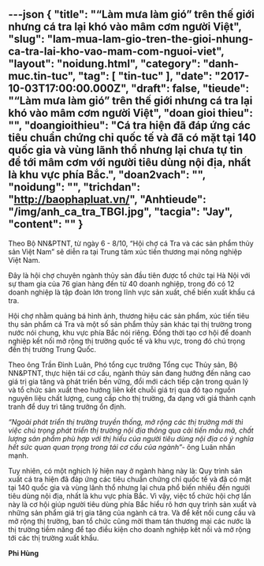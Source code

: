 ---json
{
    "title": "“Làm mưa làm gió” trên thế giới nhưng cá tra lại khó vào mâm cơm người Việt",
    "slug": "lam-mua-lam-gio-tren-the-gioi-nhung-ca-tra-lai-kho-vao-mam-com-nguoi-viet",
    "layout": "noidung.html",
    "category": "danh-muc.tin-tuc",
    "tag": [
        "tin-tuc"
    ],
    "date": "2017-10-03T17:00:00.000Z",
    "draft": false,
    "tieude": "“Làm mưa làm gió” trên thế giới nhưng cá tra lại khó vào mâm cơm người Việt",
    "doan gioi thieu": "",
    "doangioithieu": "Cá tra hiện đã đáp ứng các tiêu chuẩn chứng chỉ quốc tế và đã có mặt tại 140 quốc gia và vùng lãnh thổ nhưng lại chưa tự tin để tới mâm cơm với người tiêu dùng nội địa, nhất là khu vực phía Bắc.",
    "doan2vach": "",
    "noidung": "",
    "trichdan": "http://baophapluat.vn/",
    "Anhtieude": "/img/anh_ca_tra_TBGI.jpg",
    "tacgia": "Jay",
    "__content__": ""
}
---
<p><span style="font-size:14px">Theo Bộ NN&amp;PTNT, từ ng&agrave;y 6 - 8/10, &ldquo;Hội chợ c&aacute; Tra v&agrave; c&aacute;c sản phẩm thủy sản Việt Nam&rdquo; sẽ diễn ra tại Trung t&acirc;m x&uacute;c tiến thương mại n&ocirc;ng nghiệp Việt Nam.&nbsp; &nbsp;</span></p>

<p><span style="font-size:14px">Đ&acirc;y l&agrave; hội chợ chuy&ecirc;n ng&agrave;nh thủy sản đầu ti&ecirc;n được tổ chức tại H&agrave; Nội với sự tham gia của 76 gian h&agrave;ng đến từ 40 doanh nghiệp, trong đ&oacute; c&oacute; 12 doanh nghiệp l&agrave; tập đo&agrave;n lớn trong lĩnh vực sản xuất, chế biến xuất khẩu c&aacute; tra.</span></p>

<p><span style="font-size:14px">Hội chợ nhằm quảng b&aacute; h&igrave;nh ảnh, thương hiệu c&aacute;c sản phẩm, x&uacute;c tiến ti&ecirc;u thụ sản phẩm c&aacute; Tra v&agrave; một số sản phẩm thủy sản kh&aacute;c tại thị trường trong nước n&oacute;i chung, khu vực ph&iacute;a Bắc n&oacute;i ri&ecirc;ng. Đồng thời tạo cơ hội để doanh nghiệp kết nối mở rộng thị trường quốc tế v&agrave; khu vực, trong đ&oacute; ch&uacute; trọng đến thị trường Trung Quốc.</span></p>

<p><span style="font-size:14px">Theo &ocirc;ng Trần Đ&igrave;nh Lu&acirc;n, Ph&oacute; tổng cục trưởng Tổng cục Thủy sản, Bộ NN&amp;PTNT, thực hiện t&aacute;i cơ cấu, ng&agrave;nh thủy sản đang hướng đến n&acirc;ng cao gi&aacute; trị gia tăng v&agrave; ph&aacute;t triển bền vững, đổi mới c&aacute;ch tiếp cận trong quản l&yacute; v&agrave; tổ chức sản xuất theo hướng li&ecirc;n kết chuỗi gi&aacute; trị qua đ&oacute; tạo nguồn nguy&ecirc;n liệu chất lượng, cung cấp cho thị trường, đa dạng với gi&aacute; th&agrave;nh cạnh tranh để duy tr&igrave; tăng trưởng ổn định.</span></p>

<p><span style="font-size:14px"><em>&ldquo;Ngo&agrave;i ph&aacute;t triển thị trường truyền thống, mở rộng c&aacute;c thị trường mới th&igrave; việc ch&uacute; trọng ph&aacute;t triển thị trường nội địa th&ocirc;ng qua cải tiến mẫu m&atilde;, chất lượng sản phẩm ph&ugrave; hợp với thị hiếu của người ti&ecirc;u d&ugrave;ng nội địa c&oacute; &yacute; nghĩa hết sức quan quan trọng trong t&aacute;i cơ cấu của ng&agrave;nh&rdquo;-&nbsp;</em>&ocirc;ng Lu&acirc;n nhấn mạnh.</span></p>

<p><span style="font-size:14px">Tuy nhi&ecirc;n, c&oacute; một nghịch l&yacute; hiện nay ở ng&agrave;nh h&agrave;ng n&agrave;y l&agrave;: Quy tr&igrave;nh sản xuất c&aacute; tra hiện đ&atilde; đ&aacute;p ứng c&aacute;c ti&ecirc;u chuẩn chứng chỉ quốc tế v&agrave; đ&atilde; c&oacute; mặt tại 140 quốc gia v&agrave; v&ugrave;ng l&atilde;nh thổ nhưng lại chưa phổ biến nhiều đến người ti&ecirc;u d&ugrave;ng nội địa, nhất l&agrave; khu vực ph&iacute;a Bắc. V&igrave; vậy, việc tổ chức hội chợ lần n&agrave;y l&agrave; cơ hội gi&uacute;p người ti&ecirc;u d&ugrave;ng ph&iacute;a Bắc hiểu r&otilde; hơn quy tr&igrave;nh sản xuất v&agrave; những sản phẩm gi&aacute; trị gia tăng của ng&agrave;nh c&aacute; tra. V&agrave; để kết nối cung cầu v&agrave; mở rộng thị trường, ban tổ chức cũng mời tham t&aacute;n thương mại c&aacute;c nước l&agrave; thị trường tiềm năng để tạo điều kiện cho doanh nghiệp kết nối v&agrave; mở rộng tới c&aacute;c thị trường xuất khẩu.</span></p>

<p><strong><span style="font-size:14px">Phi H&ugrave;ng</span></strong></p>

